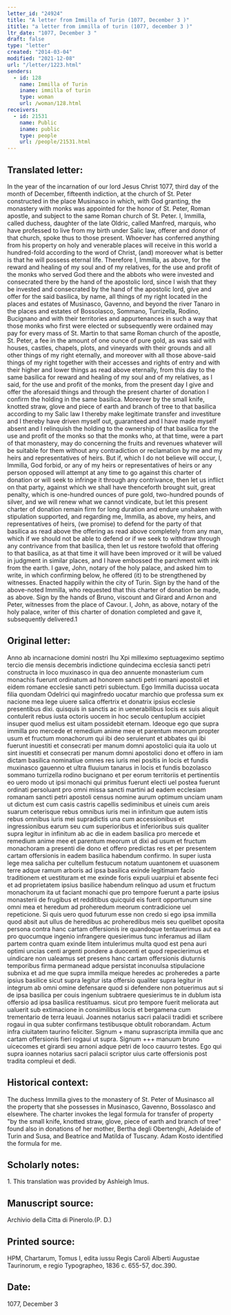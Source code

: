 ```yaml
---
letter_id: "24924"
title: "A letter from Immilla of Turin (1077, December 3 )"
ititle: "a letter from immilla of turin (1077, december 3 )"
ltr_date: "1077, December 3 "
draft: false
type: "letter"
created: "2014-03-04"
modified: "2021-12-08"
url: "/letter/1223.html"
senders:
  - id: 128
    name: Immilla of Turin
    iname: immilla of turin
    type: woman
    url: /woman/128.html
receivers:
  - id: 21531
    name: Public
    iname: public
    type: people
    url: /people/21531.html
---
```

<h2> Translated letter:</h2>In the year of the incarnation of our lord Jesus Christ 1077, third day of the month of December, fifteenth indiction, at the church of St. Peter constructed in the place Musinasco in which, with God granting, the monastery with monks was appointed for the honor of St. Peter, Roman apostle, and subject to the same Roman church of St. Peter.  I, Immilla, called duchess,  daughter of  the late Oldric, called Manfred, marquis, who have professed to live from my birth under Salic law, offerer and donor of that church, spoke thus to those present.  Whoever has conferred anything from his property on holy and venerable places will receive in this world a hundred-fold according to the word of Christ, (and) moreover what is better is that he will possess eternal life.  Therefore I, Immilla, as above, for the reward and healing of my soul and of my relatives, for the use and profit of the monks who served God there and the abbots who were invested and consecrated there by the hand of the apostolic lord, since I wish that they be invested and consecrated by the hand of the apostolic lord, give and offer for the said basilica, by name, all things of my right located in the places and estates of Musinasco, Gavenno, and beyond the river Tanaro in the places and estates of Bossolasco, Sommano, Turrizella, Rodino, Bucignano and with their territories and appurtenances in such a way that those monks who first were elected or subsequently were ordained may pay for every mass of St. Martin to that same Roman church of the apostle, St. Peter, a fee in the amount of one ounce of pure gold, as was said with houses, castles, chapels, plots, and vineyards with their grounds and all other things of my right eternally, and moreover with all those above-said things of my right together with their accesses and rights of entry and with their higher and lower things as read above eternally, from this day to the same basilica for reward and healing of my soul and of my relatives, as I said, for the use and profit of the monks, from the present day I give and offer the aforesaid things and through the present charter of donation I confirm the holding in  the same basilica.  Moreover by the small knife, knotted straw, glove and piece of earth and branch of tree to that basilica according to my Salic law I thereby make legitimate transfer and investiture and I thereby have driven myself out, guaranteed and I have made myself absent and I relinquish the holding to the ownership of that basilica for the use and profit of the monks so that the monks who, at that time, were a part of that monastery, may do concerning the fruits and revenues whatever will be suitable for them without any contradiction or reclamation by me and my heirs and representatives of heirs.  But if, which I do not believe will occur, I, Immilla, God forbid, or any of my heirs or representatives of heirs or any person opposed will attempt at any time to go against this charter of donation or will seek to infringe it through any contrivance, then let us inflict on that party, against which we shall have thenceforth brought suit, great penalty, which is one-hundred ounces of pure gold, two-hundred pounds of silver, and we will renew what we cannot vindicate, but let this present charter of donation remain firm for long duration and endure unshaken with stipulation supported, and regarding me, Immilla, as above, my heirs, and representatives of heirs, (we promise) to defend for the party of that basilica as read above the offering as read above completely from any man, which if we should not be able to  defend or if we seek to withdraw through any contrivance from that basilica, then let us restore twofold that offering to that basilica, as at that time it will have been improved or it will be valued in judgment in similar places, and I have embossed the parchment with ink from the earth.
I gave, John, notary of the holy palace, and asked him to write, in which confirming below, he  offered (it) to be strengthened by witnesses.  Enacted happily within the city of Turin.
Sign by the hand of the above-noted Immilla, who requested that this charter of donation be made, as above.
Sign by the hands of Bruno, viscount and Girard and Arnon and Peter, witnesses from the place of Cavour.
I, John, as above, notary of the holy palace, writer of this charter of donation completed and gave it, subsequently delivered.1
<h2 class="mt-4"> Original letter:</h2>Anno ab incarnacione domini nostri Ihu Xpi milleximo septuageximo septimo tercio die mensis decembris indictione quindecima ecclesia sancti petri constructa in loco muxinasco in qua deo annuente monasterium cum monachis fuerunt ordinatum ad honorem sancti petri romani apostoli et eidem romane ecclesie sancti petri subiectum. Ego Immilla ducissa uocata filia quondam Odelrici qui maginfredo uocatur marchio que professa sum ex nacione mea lege uiuere salica offertrix et donatrix ipsius ecclesie presentibus dixi. quisquis in sanctis ac in uenerabilibus locis ex suis aliquit contulerit rebus iusta octoris uocem in hoc seculo centuplum accipiet insuper quod melius est uitam possidebit eternam. Ideoque ego que supra immilla pro mercede et remedium anime mee et parentum meorum propter usum et fructum monachorum qui ibi deo seruierunt et abbates qui ibi fuerunt inuestiti et consecrati per manum domni apostolici quia ita uolo ut sint inuestiti et consecrati per manum domni apostolici dono et offero in iam dictam basilica nominatiue omnes res iuris mei positis in locis et fundis muxinasco gauenno et ultra fluuium tanarus in locis et fundis bozolasco sommano turrizella rodino bucignano et per eorum territoriis et pertinentiis eo uero modo ut ipsi monachi qui primitus fuerunt electi uel postea fuerunt ordinati persoluant pro omni missa sancti martini ad eadem ecclesiam romanam sancti petri apostoli census nomine aurum optimum unciam unam ut dictum est cum casis castris capellis sediminibus et uineis cum areis suarum ceterisque rebus omnibus iuris mei in infinitum que autem istis rebus omnibus iuris mei supradictis una cum accessionibus et ingressionibus earum seu cum superioribus et inferioribus suis qualiter supra legitur in infinitum ab ac die in eadem basilica pro mercede et remedium anime mee et parentum meorum ut dixi ad usum et fructum monachoram a presenti die dono et offero predictas res et per presentem cartam offersionis in eadem basilica habendum confirmo. In super iusta lege mea salicha per cultellum festucum notatum uuantonem et uuasonem terre adque ramum arboris ad ipsa basilica exinde legitimam facio traditionem et uestituram et me exinde foris expuli uuarpiui et absente feci et ad proprietatem ipsius basilice habendum relinquo ad usum et fructum monachorum ita ut faciant monachi que pro tempore fuerunt a parte ipsius monasterii de frugibus et redditibus quicquid eis fuerit opportunum sine omni mea et heredum ad proheredum meorum contradicione uel repeticione. Si quis uero quod futurum esse non credo si ego ipsa immilla quod absit aut ullus de heredibus ac proheredibus meis seu quelibet oposita persona contra hanc cartam offersionis ire quandoque tentauerimus aut ea pro quocumque ingenio infrangere quesierimus tunc inferamus ad illam partem contra quam exinde litem intulerimus multa quod est pena auri optimi uncias centi argenti pondere a duocenti et quod repecierimus et uindicare non ualeamus set presens hanc cartam offersionis diuturnis temporibus firma permanead adque persistat inconuulsa stipulacione subnixa et ad me que supra immilla meique heredes ac proheredes a parte ipsius basilice sicut supra legitur ista offersio qualiter supra legitur in integrum ab omni omine defensare quod si defendere non potuerimus aut si de ipsa basilica per couis ingenium subtraere quesierimus te in dublum ista offersio ad ipsa basilica restituamus. sicut pro tempore fuerit meliorata aut ualuerit sub extimacione in consimilibus locis et  bergamena cum trementario de terra leuaui.
Joannes notarius sacri palacii tradidi et scribere rogaui in qua subter confirmans testibusque obtulit roborandam. Actum infra ciuitatem taurino feliciter.
Signum + manu suprascripta immilla que anc cartam offersionis fieri rogaui ut supra.
Signum +++ manuum bruno uicecomes et girardi seu arnoni adque petri de loco cauurro testes.
Ego qui supra ioannes notarius sacri palacii scriptor uius carte offersionis post tradita compleui et dedi.
<h2 class="mt-4"> Historical context:</h2>The duchess Immilla gives to the monastery of St. Peter of Musinasco all the property that she possesses in Musinasco, Gavenno, Bossolasco and elsewhere.  The charter invokes the legal formula for transfer of property "by the small knife, knotted straw, glove, piece of earth and branch of tree" found also in donations of her mother, Bertha degli Obertenghi, Adelaide of Turin and Susa, and Beatrice and Matilda of Tuscany.  Adam Kosto identified the formula for me.
<h2 class="mt-4"> Scholarly notes:</h2>1.  This translation was provided by Ashleigh Imus.
<h2 class="mt-4"> Manuscript source:</h2>Archivio della Citta di Pinerolo.(P. D.)
<h2 class="mt-4"> Printed source:</h2>HPM, Chartarum, Tomus I, edita iussu Regis Caroli Alberti Augustae Taurinorum, e regio Typographeo, 1836  c. 655-57, doc.390.
<h2 class="mt-4"> Date:</h2>1077, December 3 